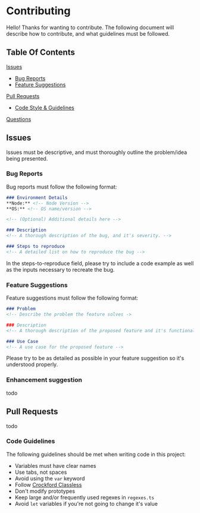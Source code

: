 # Contributing
Hello! Thanks for wanting to contribute. The following document will describe how to contribute, and what guidelines must be followed.

## Table Of Contents
[Issues](#issues)
- [Bug Reports](#bug-reports)
- [Feature Suggestions](#feature-suggestions)

[Pull Requests](#pull-requests)
- [Code Style & Guidelines](#code-guidelines)

[Questions](#questions)

## Issues
Issues must be descriptive, and must thoroughly outline the problem/idea being presented.

### Bug Reports
Bug reports must follow the following format:
```markdown
### Environment Details
**Node:** <!-- Node Version -->
**OS:** <!-- OS name/version -->

<!-- (Optional) Additional details here -->

### Description
<!-- A thorough description of the bug, and it's severity. -->

### Steps to reproduce
<!-- A detailed list on how to reproduce the bug -->
```
In the steps-to-reproduce field, please try to include a code example as well as the inputs necessary to recreate the bug.

### Feature Suggestions
Feature suggestions must follow the following format:
```markdown
### Problem
<!-- Describe the problem the feature solves ->

### Description
<!-- A thorough description of the proposed feature and it's functionality -->

### Use Case
<!-- A use case for the proposed feature -->
```
Please try to be as detailed as possible in your feature suggestion so it's understood properly.

### Enhancement suggestion
todo

## Pull Requests
todo

### Code Guidelines
The following guidelines should be met when writing code in this project:
- Variables must have clear names
- Use tabs, not spaces
- Avoid using the `var` keyword
- Follow [Crockford Classless](https://gist.github.com/mpj/17d8d73275bca303e8d2)
- Don't modify prototypes
- Keep large and/or frequently used regexes in `regexes.ts`
- Avoid `let` variables if you're not going to change it's value